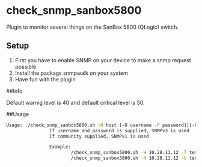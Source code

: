# check_snmp_sanbox5800
Plugin to monitor several things on the SanBox 5800 (QLogic) switch. 

## Setup

1. First you have to enable SNMP on your device to make a snmp request possible
2. Install the packags snmpwalk on your system
3. Have fun with the plugin

##Info 

Default warnig level is 40 and default critical level is 50.

##Usage

```bash
Usage: ./check_snmp_sanbox5800.sh -H host [-U username -P password]|[-C community] -T status|power|temperatureX (X=1,2,3,4)|uptime|location -w warningValue -c criticalValue
                If username and password is supplied, SNMPv3 is used
                If community supplied, SNMPv1 is used

                Example:
                        /check_snmp_sanbox5800.sh -H 10.28.11.12 -T temperature1 -C public -w 40 -c 50
                        /check_snmp_sanbox5800.sh -H 10.28.11.12 -U test -P secret -T status
```


